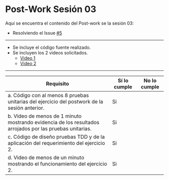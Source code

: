 # Post-Work Sesión 03

Aquí se encuentra el contenido del Post-work se la sesión 03:

* Resolviendo el Issue <a href="https://github.com/iGomezP/BeduAgil01/issues/5">#5</a>
***
* Se incluye el código fuente realizado.
* Se incluyen los 2 videos solicitados.
	* <a href="Reto01Sesion03.mp4">Video 1</a>
	* <a href="Reto01Sesion03.mp4">Video 2</a>
***
| Requisito                                                                                                | Sí lo cumple | No lo cumple |
| -------------------------------------------------------------------------------------------------------- | ------------ | ------------ |
| a. Código con al menos 8 pruebas unitarias del ejercicio del postwork de la sesión anterior.             | Si           |              |
| b. Video de menos de 1 minuto mostrando evidencia de los resultados arrojados por las pruebas unitarias. | Si           |              |
| c. Código de diseño pruebas TDD y de la aplicación del requerimiento del ejercicio 2.                    | Si           |              |
| d. Video de menos de un minuto mostrando el funcionamiento del ejercicio 2.                              | Si           |              |




